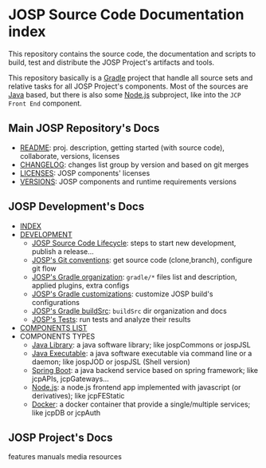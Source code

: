 # JOSP Source Code Documentation index

This repository contains the source code, the documentation and scripts to build,
test and distribute the JOSP Project's artifacts and tools.

This repository basically is a [Gradle](https://gradle.org) project that handle
all source sets and relative tasks for all JOSP Project's components. Most of the
sources are [Java](https://www.java.com) based, but there is also some
[Node.js](https://nodejs.org/en/) subproject, like into the `JCP Front End` component.

## Main JOSP Repository's Docs
* [README](../README.md): proj. description, getting started (with source code), collaborate, versions, licenses
* [CHANGELOG](../CHANGELOG.md): changes list group by version and based on git merges
* [LICENSES](../LICENSES): JOSP components' licenses
* [VERSIONS](../VERSIONS): JOSP components and runtime requirements versions

## JOSP Development's Docs
* [INDEX](INDEX.md)
* [DEVELOPMENT](development.md)
  * [JOSP Source Code Lifecycle](dev/lifecycle.md): steps to start new development, publish a release...
  * [JOSP's Git conventions](dev/git.md): get source code (clone,branch), configure git flow
  * [JOSP's Gradle organization](dev/gradle.md):  ```gradle/*``` files list and description, applied plugins, extra configs
  * [JOSP's Gradle customizations](dev/gradle_josp_configs.md): customize JOSP build's configurations
  * [JOSP's Gradle buildSrc](dev/buildsrc.md): ```buildSrc``` dir organization and docs
  * [JOSP's Tests](dev/tests.md): run tests and analyze their results
* [COMPONENTS LIST](comps/INDEX.md)
* COMPONENTS TYPES
  * [Java Library](dev/artifacts/java.md): a java software library; like jospCommons or jospJSL
  * [Java Executable](dev/artifacts/java.md): a java software executable via command line or a daemon; like jospJOD or jospJSL (Shell version)
  * [Spring Boot](dev/artifacts/spring.md): a java backend service based on spring framework; like jcpAPIs, jcpGateways...
  * [Node.js](dev/artifacts/node.md): a node.js frontend app implemented with javascript (or derivatives); like jcpFEStatic
  * [Docker](dev/artifacts/docker.md): a docker container that provide a single/multiple services; like jcpDB or jcpAuth

## JOSP Project's Docs
features
manuals
media
resources